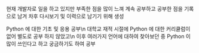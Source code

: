 현재 개발자로 일을 하고 있지만 부족한 점을 많이 느껴 계속 공부하고 공부한 점을 기록으로 남겨 차후 다시보기 및 이력으로 남기기 위해 생성

Python 에 대한 기초 및 응용 공부\n
대학교 재적 시절에 Python 에 대한 커리큘럼이 없어 별도로 공부 하지 않았고\n
이후 여러가지 언어에 대하여 찾아보던 중 Python 이 많이 쓰인다고 하고 궁금하기도 하여 공부

